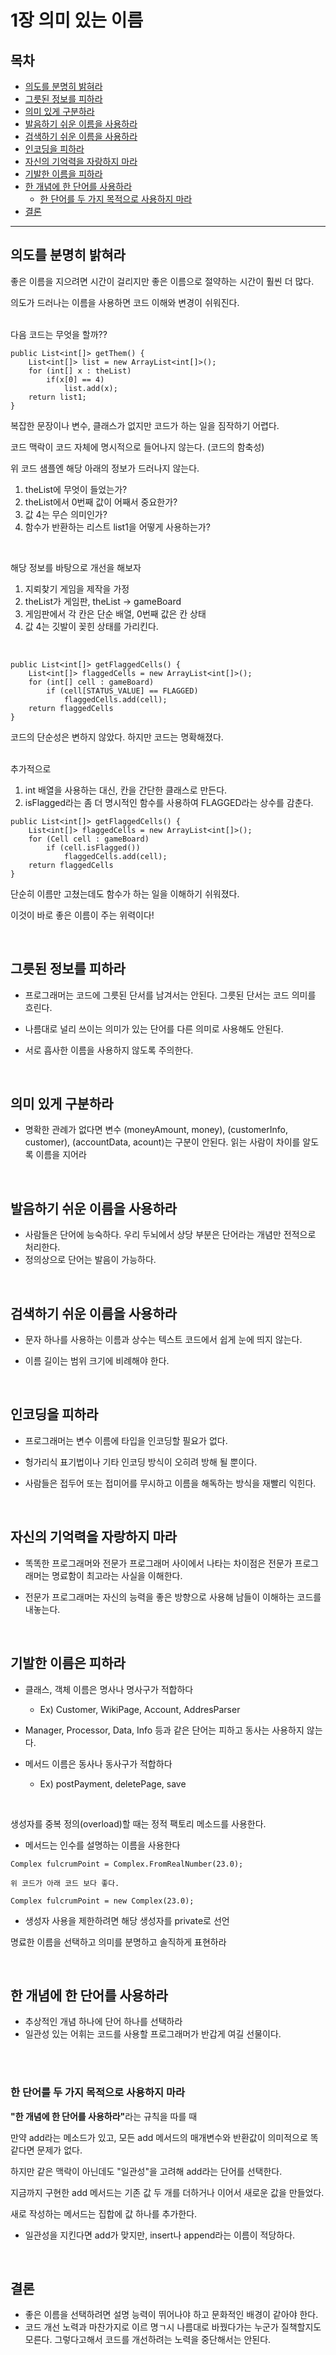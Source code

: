 # 1장 의미 있는 이름

## 목차
- [의도를 분명히 밝혀라](#1)
- [그릇된 정보를 피하라](#2)
- [의미 있게 구분하라](#3)
- [발음하기 쉬운 이름을 사용하라](#4)
- [검색하기 쉬운 이름을 사용하라](#5)
- [인코딩을 피하라](#6)
- [자신의 기억력을 자랑하지 마라](#7)
- [기발한 이름을 피하라](#8)
- [한 개념에 한 단어를 사용하라](#9)
    - [한 단어를 두 가지 목적으로 사용하지 마라](#9-1)
- [결론](#10)


---
 
<a name="1"></a>
## 의도를 분명히 밝혀라
좋은 이름을 지으려면 시간이 걸리지만 좋은 이름으로 절약하는 시간이 훨씬 더 많다.

의도가 드러나는 이름을 사용하면 코드 이해와 변경이 쉬워진다.

<br>
다음 코드는 무엇을 할까??

```
public List<int[]> getThem() {
    List<int[]> list = new ArrayList<int[]>();
    for (int[] x : theList)
        if(x[0] == 4)
            list.add(x);
    return list1;
}
```

복잡한 문장이나 변수, 클래스가 없지만 코드가 하는 일을 짐작하기 어렵다.

코드 맥락이 코드 자체에 명시적으로 들어나지 않는다. (코드의 함축성)

위 코드 샘플엔 해당 아래의 정보가 드러나지 않는다.

1. theList에 무엇이 들었는가?
2. theList에서 0번째 값이 어째서 중요한가?
3. 값 4는 무슨 의미인가?
4. 함수가 반환하는 리스트 list1을 어떻게 사용하는가?

<br>

해당 정보를 바탕으로 개선을 해보자


1. 지뢰찾기 게임을 제작을 가정
2. theList가 게임판, theList -> gameBoard
3. 게임판에서 각 칸은 단순 배열, 0번째 값은 칸 상태
4. 값 4는 깃발이 꽂힌 상태를 가리킨다.

<br>

```
public List<int[]> getFlaggedCells() {
    List<int[]> flaggedCells = new ArrayList<int[]>();
    for (int[] cell : gameBoard)
        if (cell[STATUS_VALUE] == FLAGGED)
            flaggedCells.add(cell);
    return flaggedCells
}
```

코드의 단순성은 변하지 않았다. 하지만 코드는 명확해졌다.

<br>
추가적으로

1. int 배열을 사용하는 대신, 칸을 간단한 클래스로 만든다.
2. isFlagged라는 좀 더 명시적인 함수를 사용하여 FLAGGED라는 상수를 감춘다.

```
public List<int[]> getFlaggedCells() {
    List<int[]> flaggedCells = new ArrayList<int[]>();
    for (Cell cell : gameBoard)
        if (cell.isFlagged())
            flaggedCells.add(cell);
    return flaggedCells
}
```

단순히 이름만 고쳤는데도 함수가 하는 일을 이해하기 쉬워졌다. 

이것이 바로 좋은 이름이 주는 위력이다!

<br>

<a name="2"></a>
## 그릇된 정보를 피하라

- 프로그래머는 코드에 그릇된 단서를 남겨서는 안된다. 그릇된 단서는 코드 의미를 흐린다.

- 나름대로 널리 쓰이는 의미가 있는 단어를 다른 의미로 사용해도 안된다.

- 서로 흡사한 이름을 사용하지 않도록 주의한다.

<br>

<a name="3"></a>
## 의미 있게 구분하라
- 명확한 관례가 없다면 변수 (moneyAmount, money), (customerInfo, customer), (accountData, acount)는 구분이 안된다. 읽는 사람이 차이를 알도록 이름을 지어라


<br>

<a name="4"></a>
## 발음하기 쉬운 이름을 사용하라
- 사람들은 단어에 능숙하다. 우리 두뇌에서 상당 부분은 단어라는 개념만 전적으로 처리한다.
- 정의상으로 단어는 발음이 가능하다.

<br>

<a name="5"></a>
## 검색하기 쉬운 이름을 사용하라
- 문자 하나를 사용하는 이름과 상수는 텍스트 코드에서 쉽게 눈에 띄지 않는다.

- 이름 길이는 범위 크기에 비례해야 한다.

<br>

<a name="6"></a>
## 인코딩을 피하라
- 프로그래머는 변수 이름에 타입을 인코딩할 필요가 없다.

- 헝가리식 표기법이나 기타 인코딩 방식이 오히려 방해 될 뿐이다.

- 사람들은 접두어 또는 접미어를 무시하고 이름을 해독하는 방식을 재빨리 익힌다.

<br>

<a name="7"></a>
## 자신의 기억력을 자랑하지 마라
- 똑똑한 프로그래머와 전문가 프로그래머 사이에서 나타는 차이점은 전문가 프로그래머는 명료함이 최고라는 사실을 이해한다.

- 전문가 프로그래머는 자신의 능력을 좋은 방향으로 사용해 남들이 
이해하는 코드를 내놓는다.

<br>

<a name="8"></a>
## 기발한 이름은 피하라
- 클래스, 객체 이름은 명사나 명사구가 적합하다
    - Ex) Customer, WikiPage, Account, AddresParser
- Manager, Processor, Data, Info 등과 같은 단어는 피하고 동사는 사용하지 않는다.

- 메서드 이름은 동사나 동사구가 적합하다
    - Ex) postPayment, deletePage, save

<br>

생성자를 중복 정의(overload)할 때는 정적 팩토리 메소드를 사용한다.
- 메서드는 인수를 설명하는 이름을 사용한다
```
Complex fulcrumPoint = Complex.FromRealNumber(23.0);

위 코드가 아래 코드 보다 좋다.

Complex fulcrumPoint = new Complex(23.0);
```
- 생성자 사용을 제한하려면 해당 생성자를 private로 선언

명료한 이름을 선택하고 의미를 분명하고 솔직하게 표현하라

<br>

<a name="9"></a>
## 한 개념에 한 단어를 사용하라
- 추상적인 개념 하나에 단어 하나를 선택하라
- 일관성 있는 어휘는 코드를 사용할 프로그래머가 반갑게 여길 선물이다.

<br>
<br>
<a name="9-1"></a>

### 한 단어를 두 가지 목적으로 사용하지 마라
<b>"한 개념에 한 단어를 사용하라"</b>라는 규칙을 따를 때 

만약 add라는 메소드가 있고, 모든 add 메서드의 매개변수와 반환값이 의미적으로 똑같다면 문제가 없다.

하지만 같은 맥락이 아닌데도 "일관성"을 고려해 add라는 단어를 선택한다.

지금까지 구현한 add 메서드는 기존 값 두 개를 더하거나 이어서 새로운 값을 만들었다.

새로 작성하는 메서드는 집합에 값 하나를 추가한다. 
- 일관성을 지킨다면 add가 맞지만, insert나 append라는 이름이 적당하다.

<br>

<a name="10"></a>
## 결론

- 좋은 이름을 선택하려면 설명 능력이 뛰어나야 하고 문화적인 배경이 같아야 한다.
- 코드 개선 노력과 마찬가지로 이르 명ㄱ시 나름대로 바꿨다가는 누군가 질책할지도 모른다. 그렇다고해서 코드를 개선하려는 노력을 중단해서는 안된다.

















